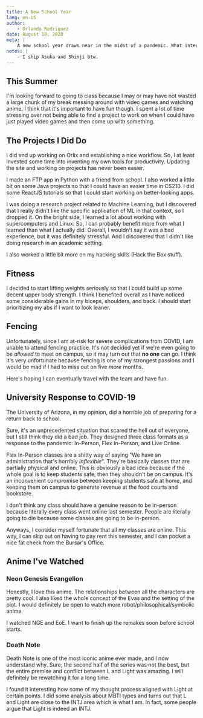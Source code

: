 ```yaml
---
title: A New School Year
lang: en-US
author:
	- Orlando Rodriguez
date: August 10, 2020
meta: |
	A new school year draws near in the midst of a pandemic. What interesting new experiences await me as the country prepares for a full semester of online college. Will there be a sharp increase in coronavirus cases as a result of campus opening? Only time can tell. But most importantly, is our tuition money being put to good use?
notes: |
	- I ship Asuka and Shinji btw.
---
```


## This Summer
I'm looking forward to going to class because I may or may have not wasted a large chunk of my break messing around with video games and watching anime. I think that it's important to have fun though. I spent a lot of time stressing over not being able to find a project to work on when I could have just played video games and then come up with something. 

## The Projects I Did Do
I did end up working on Orlix and establishing a nice workflow. So, I at least invested some time into inventing my own tools for productivity. Updating the site and working on projects has never been easier. 

I made an FTP app in Python with a friend from school. I also worked a little bit on some Java projects so that I could have an easier time in CS210. I did some ReactJS tutorials so that I could start working on better-looking apps. 

I was doing a research project related to Machine Learning, but I discovered that I really didn't like the specific application of ML in that context, so I dropped it. On the bright side, I learned a lot about working with supercomputers and Linux. So, I can probably benefit more from what I learned than what I actually did. Overall, I wouldn't say it was a bad experience, but it was definitely stressful. And I discovered that I didn't like doing research in an academic setting.

I also worked a little bit more on my hacking skills (Hack the Box stuff). 

## Fitness
I decided to start lifting weights seriously so that I could build up some decent upper body strength. I think I benefited overall as I have noticed some considerable gains in my biceps, shoulders, and back. I should start prioritizing my abs if I want to look leaner. 

## Fencing
Unfortunately, since I am at-risk for severe complications from COVID, I am unable to attend fencing practice. It's not decided yet if we're even going to be *allowed* to meet on campus, so it may turn out that **no one** can go. I think it's very unfortunate because fencing is one of my strongest passions and I would be mad if I had to miss out on five *more* months. 

Here's hoping I can eventually travel with the team and have fun.

## University Response to COVID-19
The University of Arizona, in my opinion, did a horrible job of preparing for a return back to school. 

Sure, it's an unprecedented situation that scared the hell out of everyone, but I still think they did a bad job. They designed three class formats as a response to the pandemic: In-Person, Flex In-Person, and Live Online. 

Flex In-Person classes are a shitty way of saying "We have an administration that's horribly *inflexible*". They're basically classes that are partially physical and online. This is obviously a bad idea because if the whole goal is to keep students safe, then they shouldn't be on campus. It's an inconvenient compromise between keeping students safe at home, and keeping them on campus to generate revenue at the food courts and bookstore. 

I don't think any class should have a genuine reason to be in-person because literally every class went online last semester. People are literally going to die because some classes are going to be in-person. 

Anyways, I consider myself fortunate that all my classes are online. This way, I can skip out on having to pay rent this semester, and I can pocket a nice fat check from the Bursar's Office.

## Anime I've Watched

### Neon Genesis Evangelion
Honestly, I love this anime. The relationships between all the characters are pretty cool. I also liked the whole concept of the Evas and the setting of the plot. I would definitely be open to watch more robot/philosophical/symbolic anime.

I watched NGE and EoE. I want to finish up the remakes soon before school starts.

### Death Note
Death Note is one of the most iconic anime ever made, and I now understand why. Sure, the second half of the series was not the best, but the entire premise and conflict between L and Light was amazing. I will definitely be rewatching it for a long time. 

I found it interesting how some of my thought process aligned with Light at certain points. I did some analysis about MBTI types and turns out that L and Light are close to the INTJ area which is what I am. In fact, some people argue that Light is indeed an INTJ. 

